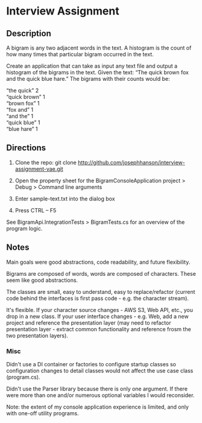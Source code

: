 # Interview Assignment

## Description ##

A bigram is any two adjacent words in the text. A histogram is the count of how many times that particular bigram occurred in the text. 

Create an application that can take as input any text file and output a histogram of the bigrams in the text. Given the text: “The quick brown fox and the quick blue hare.” The bigrams with their counts would be:

“the quick” 2  
“quick brown” 1  
“brown fox” 1  
“fox and” 1  
“and the” 1  
“quick blue” 1  
“blue hare” 1


 
## Directions ##
1. Clone the repo:  git clone http://github.com/josephhanson/interview-assignment-vae.git

2. Open the property sheet for the BigramConsoleApplication project > Debug > Command line arguments

3. Enter sample-text.txt into the dialog box

4. Press CTRL – F5


See BigramApi.IntegrationTests > BigramTests.cs for an overview of the program logic.

 

## Notes ##

Main goals were good abstractions, code readability, and future flexibility.  

Bigrams are composed of words, words are composed of characters.  These seem like good abstractions.  

The classes are small, easy to understand, easy to replace/refactor (current code behind the interfaces is first pass code - e.g. the character stream). 

It's flexible.  If your character source changes - AWS S3, Web API, etc., you drop in a new class.  If your user interface changes - e.g. Web, add a new project and reference the presentation layer (may need to refactor presentation layer - extract common functionality and reference frosm the two presentation layers).

### Misc ###

Didn't use a DI container or factories to configure startup classes so configuration changes to detail classes would not affect the use case class (program.cs).

Didn't use the Parser library because there is only one argument.  If there were more than one and/or numerous optional variables I would reconsider.
 
Note: the extent of my console application experience is limited, and only with one-off utility programs. 
